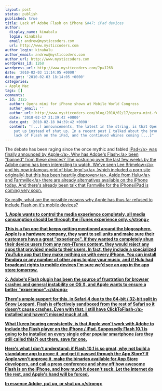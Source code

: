 ```yaml
---
layout: post
status: publish
published: true
title: Lack of Adobe Flash on iPhone &#47; iPad devices
author:
  display_name: kinabalu
  login: kinabalu
  email: andrew@mysticcoders.com
  url: http://www.mysticcoders.com
author_login: kinabalu
author_email: andrew@mysticcoders.com
author_url: http://www.mysticcoders.com
wordpress_id: 1268
wordpress_url: http://www.mysticcoders.com/?p=1268
date: '2010-02-03 11:14:05 +0000'
date_gmt: '2010-02-03 18:14:05 +0000'
categories:
- Apple Mac
tags: []
comments:
- id: 3125
  author: Opera mini for iPhone shown at Mobile World Congress
  author_email: ''
  author_url: http://www.mysticcoders.com/blog/2010/02/17/opera-mini-for-iphone-shown-at-mobile-world-congress/
  date: '2010-02-17 21:39:42 +0000'
  date_gmt: '2010-02-18 04:39:42 +0000'
  content: "[...] announcements. The latest in the string, is that Opera decided to
    put up instead of shut up. In a recent post I talked about the brouhaha over the
    lack of Flash on the iPad, and the continued whines coming [...]"
---
```

<p>The debate has been raging since the once mythic and fabled <a href="http:&#47;&#47;www.apple.com&#47;ipad" target="_blank">iPad<&#47;a> was finally announced by <a href="http:&#47;&#47;www.apple.com" target="_blank">Apple<&#47;a>.  Why has <a href="http:&#47;&#47;www.adobe.com&#47;products&#47;flashplayer&#47;" target="_blank">Adobe's Flash<&#47;a> been "banned" from these devices?  The posturing over the last few weeks by the Adobe camp has been interesting to watch.  We've seen <a href="http:&#47;&#47;www.leebrimelow.com&#47;" target="_blank">Lee Brimelow<&#47;a> and his now infamous <a href="http:&#47;&#47;theflashblog.com&#47;?p=1703" target="_blank">grid of blue lego's<&#47;a> (which included a porn site originally) but this has been heartily <a href="http:&#47;&#47;www.flickr.com&#47;photos&#47;kigiphoto&#47;4314276957&#47;" target="_blank">disproven<&#47;a>.  Aside from <a href="http:&#47;&#47;hulu.com" target="_blank">Hulu<&#47;a> and <a href="http:&#47;&#47;www.farmville.com&#47;" target="_blank">Farmville<&#47;a> there are already alternatives available on the iPhone today.  And there's already been talk that Farmville for the iPhone&#47;iPad is coming very soon.</p>
<p>So really, what are the possible reasons why Apple has thus far refused to include Flash on it's mobile devices?</p>
<p><strong>1. Apple wants to control the media experience completely, all media consumption should be through the iTunes experience only.<&#47;strong></p>
<p>This is a fun one that keeps getting mentioned around the blogosphere.  Apple is a hardware company, they want to sell units and make sure their customers have a great "experience".  If they wanted to completely shun their device users from any non-iTunes content, they would reject any apps that provided media to their users.  In fact, they include a specialized YouTube app that they make nothing on with every iPhone.  You can install Pandora or any number of other apps to play your music, and if Hulu had broadcast rights to mobile devices I'm sure we'd see an app in the app store tomorrow.</p>
<p><strong>2. Adobe's Flash plugin has been the source of frustration for browser crashes and general instability on OS X, and Apple wants to ensure a better "experience".<&#47;strong></p>
<p>There's ample support for this, in Safari 4 due to the 64-bit &#47; 32-bit split in Snow Leopard, Flash is effectively sandboxed from the rest of Safari so it doesn't cause crashes.  Even with that, I still have <a href="http:&#47;&#47;rentzsch.github.com&#47;clicktoflash&#47;" target="_blank">ClickToFlash<&#47;a> installed and haven't missed much at all.</p>
<p>What I keep hearing consistently, is that Apple won't work with Adobe to include the Flash player on the iPhone &#47; iPad.  Supposedly Flash 10.1 is going to be installed on every single other popular smartphone (are they still called this?) out there, save for one.  </p>
<p>Here's what I don't understand: if Flash 10.1 is so great, why not build a standalone app to prove it, and get it passed through the App Store?  If Apple won't approve it, make the binaries available for App Store developers, and call a press conference and show off how awesome Flash is on the iPhone, and how much it doesn't suck.  Let the internet do the rest, and Apple's hand will be forced. </p>
<p><strong>In essence Adobe, put up, or shut up.<&#47;strong></p>
